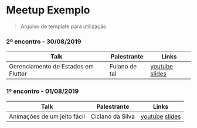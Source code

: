 # Meetup Exemplo

> Arquivo de template para utilização

### 2º encontro - 30/08/2019

| Talk | Palestrante | Links |
| ---- | ---- | ---- |
| Gerenciamento de Estados em Flutter | Fulano de tal | [youtube](#) [slides](#) |

### 1º encontro - 01/08/2019

| Talk | Palestrante | Links |
| ---- | ---- | ---- |
| Animações de um jeito fácil | Ciclano da Silva | [youtube](#) [slides](#) |

